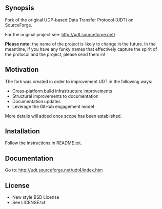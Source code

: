 ## Synopsis

Fork of the original UDP-based Data Transfer Protocol (UDT) on SourceForge.

For the original project see: <http://udt.sourceforge.net/>

**Please note:** the name of the project is likely to change in the future. In
the meantime, if you have any funky names that effectively capture the spirit
of the protocol and the project, please send them in!

## Motivation

The fork was created in order to improvement UDT in the following ways:

* Cross-platform build infrastructure improvements
* Structural improvements to documentation
* Documentation updates
* Leverage the GitHub engagement model

More details will added once scope has been established.

## Installation

Follow the instructions in README.txt.

## Documentation

Go to: <http://udt.sourceforge.net/udt4/index.htm>

## License

* New style BSD License
* See LICENSE.txt

